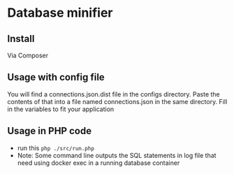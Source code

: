 # Database minifier

## Install

Via Composer

## Usage with config file
You will find a connections.json.dist file in the configs directory. Paste the contents of that into a file named connections.json in the same directory.
Fill in the variables to fit your application

## Usage in PHP code

* run this `php ./src/run.php`
* Note: Some command line outputs the SQL statements in log file that need using docker exec in a running database container
    